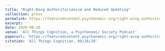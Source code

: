 ```yaml
---
title: "Right-Wing Authoritarianism and Reduced Updating"
collection: press
permalink: https://featuredcontent.psychonomic.org/right-wing-authoritarianism-and-reduced-updating/
excerpt: ''
date: 2020-08-26
venue: 'All Things Cognition, a Psychonomic Society Podcast'
paperurl: 'https://featuredcontent.psychonomic.org/right-wing-authoritarianism-and-reduced-updating/'
citation: 'All Things Cognition, 08/26/20'
---
```

 
